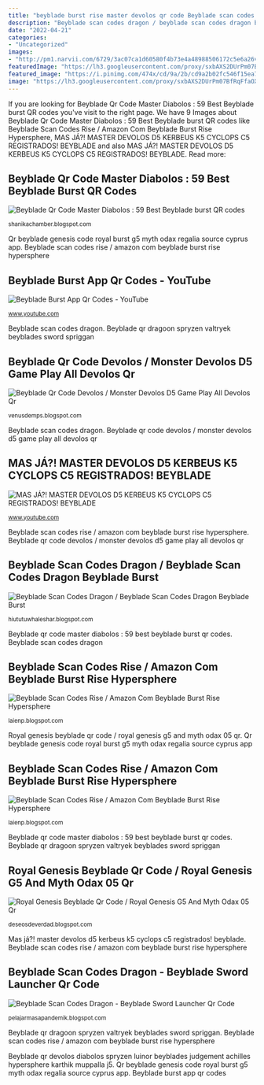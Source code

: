 ```yaml
---
title: "beyblade burst rise master devolos qr code Beyblade scan codes dragon"
description: "Beyblade scan codes dragon / beyblade scan codes dragon beyblade burst"
date: "2022-04-21"
categories:
- "Uncategorized"
images:
- "http://pm1.narvii.com/6729/3ac07ca1d60580f4b73e4a48988506172c5e6a26v2_00.jpg"
featuredImage: "https://lh3.googleusercontent.com/proxy/sxbAXS2DUrPm07BfRqFfaOXc8y1eN6JX7t7hIj0GXRb4MwS_sHXavyUJ1ylh92MwbBAJHR9SUjlFzH3hczf9QRjvZY9H6icGxhuhYb6tOoXSg-X7zAfl3GNiXZfERrYTaIk-beJqmR9pwfuCq99dzs99eNQgo33JaB66jac66sDYVKKFH09vOYa3R79tms71OFYPDhKXLw=w1200-h630-p-k-no-nu"
featured_image: "https://i.pinimg.com/474x/cd/9a/2b/cd9a2b02fc546f15ea7714cfb3501c52.jpg"
image: "https://lh3.googleusercontent.com/proxy/sxbAXS2DUrPm07BfRqFfaOXc8y1eN6JX7t7hIj0GXRb4MwS_sHXavyUJ1ylh92MwbBAJHR9SUjlFzH3hczf9QRjvZY9H6icGxhuhYb6tOoXSg-X7zAfl3GNiXZfERrYTaIk-beJqmR9pwfuCq99dzs99eNQgo33JaB66jac66sDYVKKFH09vOYa3R79tms71OFYPDhKXLw=w1200-h630-p-k-no-nu"
---
```


If you are looking for Beyblade Qr Code Master Diabolos : 59 Best Beyblade burst QR codes you've visit to the right page. We have 9 Images about Beyblade Qr Code Master Diabolos : 59 Best Beyblade burst QR codes like Beyblade Scan Codes Rise / Amazon Com Beyblade Burst Rise Hypersphere, MAS JÁ?! MASTER DEVOLOS D5 KERBEUS K5 CYCLOPS C5 REGISTRADOS! BEYBLADE and also MAS JÁ?! MASTER DEVOLOS D5 KERBEUS K5 CYCLOPS C5 REGISTRADOS! BEYBLADE. Read more:

## Beyblade Qr Code Master Diabolos : 59 Best Beyblade Burst QR Codes

![Beyblade Qr Code Master Diabolos : 59 Best Beyblade burst QR codes](https://i.ytimg.com/vi/kQPG2DVxmBk/maxresdefault.jpg "Beyblade scan codes dragon")

<small>shanikachamber.blogspot.com</small>

Qr beyblade genesis code royal burst g5 myth odax regalia source cyprus app. Beyblade scan codes rise / amazon com beyblade burst rise hypersphere

## Beyblade Burst App Qr Codes - YouTube

![Beyblade Burst App Qr Codes - YouTube](https://i.ytimg.com/vi/-noOO4Ost8k/hqdefault.jpg?sqp=-oaymwEXCNACELwBSFryq4qpAwkIARUAAIhCGAE=&amp;rs=AOn4CLBjxjIh01nVmsMBLQoQiLyE26IPPA "Beyblade burst app qr codes")

<small>www.youtube.com</small>

Beyblade scan codes dragon. Beyblade qr dragoon spryzen valtryek beyblades sword spriggan

## Beyblade Qr Code Devolos / Monster Devolos D5 Game Play All Devolos Qr

![Beyblade Qr Code Devolos / Monster Devolos D5 Game Play All Devolos Qr](https://pm1.narvii.com/7616/49b791f29a6783f59a8d6195a57dbb9315a697b2r1-1074-459v2_hq.jpg "Beyblade burst app qr codes")

<small>venusdemps.blogspot.com</small>

Beyblade scan codes dragon. Beyblade qr code devolos / monster devolos d5 game play all devolos qr

## MAS JÁ?! MASTER DEVOLOS D5 KERBEUS K5 CYCLOPS C5 REGISTRADOS! BEYBLADE

![MAS JÁ?! MASTER DEVOLOS D5 KERBEUS K5 CYCLOPS C5 REGISTRADOS! BEYBLADE](https://i.ytimg.com/vi/CvEicy9zqGw/maxresdefault.jpg "Beyblade scan codes rise / amazon com beyblade burst rise hypersphere")

<small>www.youtube.com</small>

Beyblade scan codes rise / amazon com beyblade burst rise hypersphere. Beyblade qr code devolos / monster devolos d5 game play all devolos qr

## Beyblade Scan Codes Dragon / Beyblade Scan Codes Dragon Beyblade Burst

![Beyblade Scan Codes Dragon / Beyblade Scan Codes Dragon Beyblade Burst](https://lh3.googleusercontent.com/proxy/sxbAXS2DUrPm07BfRqFfaOXc8y1eN6JX7t7hIj0GXRb4MwS_sHXavyUJ1ylh92MwbBAJHR9SUjlFzH3hczf9QRjvZY9H6icGxhuhYb6tOoXSg-X7zAfl3GNiXZfERrYTaIk-beJqmR9pwfuCq99dzs99eNQgo33JaB66jac66sDYVKKFH09vOYa3R79tms71OFYPDhKXLw=w1200-h630-p-k-no-nu "Beyblade burst app qr codes")

<small>hiututuwhaleshar.blogspot.com</small>

Beyblade qr code master diabolos : 59 best beyblade burst qr codes. Beyblade scan codes dragon

## Beyblade Scan Codes Rise / Amazon Com Beyblade Burst Rise Hypersphere

![Beyblade Scan Codes Rise / Amazon Com Beyblade Burst Rise Hypersphere](http://pm1.narvii.com/6729/3ac07ca1d60580f4b73e4a48988506172c5e6a26v2_00.jpg "Beyblade strucid devolos forneus")

<small>laienp.blogspot.com</small>

Royal genesis beyblade qr code / royal genesis g5 and myth odax 05 qr. Qr beyblade genesis code royal burst g5 myth odax regalia source cyprus app

## Beyblade Scan Codes Rise / Amazon Com Beyblade Burst Rise Hypersphere

![Beyblade Scan Codes Rise / Amazon Com Beyblade Burst Rise Hypersphere](https://i.pinimg.com/474x/cd/9a/2b/cd9a2b02fc546f15ea7714cfb3501c52.jpg "Beyblade strucid devolos forneus")

<small>laienp.blogspot.com</small>

Beyblade qr code master diabolos : 59 best beyblade burst qr codes. Beyblade qr dragoon spryzen valtryek beyblades sword spriggan

## Royal Genesis Beyblade Qr Code / Royal Genesis G5 And Myth Odax 05 Qr

![Royal Genesis Beyblade Qr Code / Royal Genesis G5 And Myth Odax 05 Qr](https://i.ytimg.com/vi/ZWKJiGbdAEQ/maxresdefault.jpg "Royal genesis beyblade qr code / royal genesis g5 and myth odax 05 qr")

<small>deseosdeverdad.blogspot.com</small>

Mas já?! master devolos d5 kerbeus k5 cyclops c5 registrados! beyblade. Beyblade scan codes rise / amazon com beyblade burst rise hypersphere

## Beyblade Scan Codes Dragon - Beyblade Sword Launcher Qr Code

![Beyblade Scan Codes Dragon - Beyblade Sword Launcher Qr Code](https://lh5.googleusercontent.com/proxy/Pro-HGoXu7iM4SNBZN06NJ2ZvVKx60v7TUr5w4Xk8I1AORYdmyQ4GFAdcaFaV2If_HdnCGq0-eWbvooFV-wKGs-pihWqCalPBb7IJXojyTZ2vN7SGT6D_pCJgaqtzqFRpw=w1200-h630-p-k-no-nu "Beyblade scan codes rise / amazon com beyblade burst rise hypersphere")

<small>pelajarmasapandemik.blogspot.com</small>

Beyblade qr dragoon spryzen valtryek beyblades sword spriggan. Beyblade scan codes rise / amazon com beyblade burst rise hypersphere

Beyblade qr devolos diabolos spryzen luinor beyblades judgement achilles hypersphere karthik muppalla j5. Qr beyblade genesis code royal burst g5 myth odax regalia source cyprus app. Beyblade burst app qr codes
